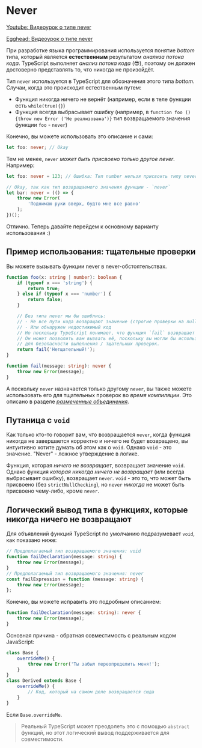 # Never

[Youtube: Видеоурок о типе never](https://www.youtube.com/watch?v=aldIFYWu6xc)

[Egghead: Видеоурок о типе never](https://egghead.io/lessons/typescript-use-the-never-type-to-avoid-code-with-dead-ends-using-typescript)

При разработке языка программирования используется понятие _bottom_ типа, который является **естественным** результатом _анализа потока кода_. TypeScript выполняет _анализ потока кода_ (😎), поэтому он должен достоверно представлять то, что никогда не произойдёт.

Тип `never` используется в TypeScript для обозначения этого типа _bottom_. Случаи, когда это происходит естественным путем:

-   Функция никогда ничего не вернёт (например, если в теле функции есть `while(true){}`)
-   Функция всегда выбрасывает ошибку (например, в `function foo () {throw new Error ('Не реализована')}` тип возвращаемого значения функции `foo` - `never`)

Конечно, вы можете использовать это описание и сами:

```ts
let foo: never; // Okay
```

Тем не менее, `never` _может быть присвоено только другое never_. Например:

```ts
let foo: never = 123; // Ошибка: Тип number нельзя присвоить типу never

// Okay, так как тип возвращаемого значения функции - `never`
let bar: never = (() => {
    throw new Error(
        'Поднимаю руки вверх, будто мне все равно'
    );
})();
```

Отлично. Теперь давайте перейдем к основному варианту использования :)

## Пример использования: тщательные проверки

Вы можете вызывать функции never в never-обстоятельствах.

```ts
function foo(x: string | number): boolean {
    if (typeof x === 'string') {
        return true;
    } else if (typeof x === 'number') {
        return false;
    }

    // Без типа never мы бы ошиблись:
    // - Не все пути кода возвращают значение (строгие проверки на null)
    // - Или обнаружен недостижимый код
    // Но поскольку TypeScript понимает, что функция `fail` возвращает `never`
    // Он может позволить вам вызвать её, поскольку вы могли бы использовать её
    // для безопасности выполнения / тщательных проверок.
    return fail('Нетщательный!');
}

function fail(message: string): never {
    throw new Error(message);
}
```

А поскольку `never` назначается только другому `never`, вы также можете использовать его для тщательных проверок во _время компиляции_. Это описано в разделе [_размеченные объединения_](./discriminated-unions.md).

## Путаница с `void`

Как только кто-то говорит вам, что возвращается `never`, когда функция никогда не завершается корректно и ничего не будет возвращено, вы интуитивно хотите думать об этом как о `void`. Однако `void` - это значение. "Never" - ложное утверждение в логике.

Функция, которая _ничего не возвращает_, возвращает значение `void`. Однако функция _которая никогда ничего не возвращает_ (или всегда выбрасывает ошибку), возвращает `never`. `void` - это то, что может быть присвоено (без `strictNullChecking`), но `never` _никогда_ не может быть присвоено чему-либо, кроме `never`.

## Логический вывод типа в функциях, которые никогда ничего не возвращают

Для объявлений функций TypeScript по умолчанию подразумевает `void`, как показано ниже:

```ts
// Предполагаемый тип возвращаемого значения: void
function failDeclaration(message: string) {
    throw new Error(message);
}
// Предполагаемый тип возвращаемого значения: never
const failExpression = function (message: string) {
    throw new Error(message);
};
```

Конечно, вы можете исправить это подробным описанием:

```ts
function failDeclaration(message: string): never {
    throw new Error(message);
}
```

Основная причина - обратная совместимость с реальным кодом JavaScript:

```ts
class Base {
    overrideMe() {
        throw new Error('Ты забыл переопределить меня!');
    }
}
class Derived extends Base {
    overrideMe() {
        // Код, который на самом деле возвращается сюда
    }
}
```

Если `Base.overrideMe`.

> Реальный TypeScript может преодолеть это с помощью `abstract` функций, но этот логический вывод поддерживается для совместимости.
